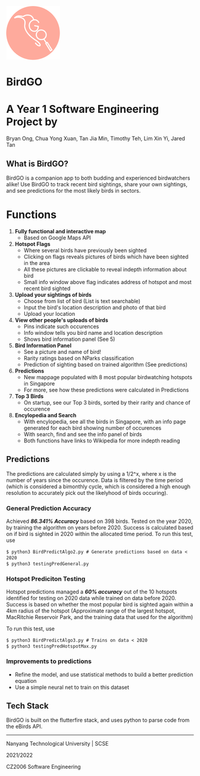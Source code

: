 <img src = "android\app\src\main\res\mipmap-hdpi\ic_launcher.png" />


# BirdGO
# A Year 1 Software Engineering Project by 
Bryan Ong, Chua Yong Xuan, Tan Jia Min, Timothy Teh, Lim Xin Yi, Jared Tan


## What is BirdGO?
BirdGO is a companion app to both budding and experienced birdwatchers alike! Use BirdGO to track recent bird sightings, share your own sightings, and see predictions for the most likely birds in sectors.

# Functions

1. **Fully functional and interactive map**
    - Based on Google Maps API
2. **Hotspot Flags**
    - Where several birds have previously been sighted
    - Clicking on flags reveals pictures of birds which have been sighted in the area
    - All these pictures are clickable to reveal indepth information about bird
    - Small info window above flag indicates address of hotspot and most recent bird sighted
3. **Upload your sightings of birds**
    - Choose from list of bird (List is text searchable)
    - Input the bird's location description and photo of that bird
    - Upload your location
4. **View other people's uploads of birds**
    - Pins indicate such occurences
    - Info window tells you bird name and location description
    - Shows bird information panel (See 5)
5. **Bird Information Panel**
    - See a picture and name of bird!
    - Rarity ratings based on NParks classification
    - Prediction of sighting based on trained algorithm (See predictions)
6. **Predictions**
    - New mappage populated with 8 most popular birdwatching hotspots in Singapore
    - For more, see how these predictions were calculated in Predictions
7. **Top 3 Birds**
    - On startup, see our Top 3 birds, sorted by their rarity and chance of occurence
8. **Encylopedia and Search**
    - With encylopedia, see all the birds in Singapore, with an info page generated for each bird showing number of occurences
    - With search, find and see the info panel of birds
    - Both functions have links to Wikipedia for more indepth reading


## Predictions
The predictions are calculated simply by using a 1/2^x, where x is the number of years since the occurence. Data is filtered by the time period (which is considered a bimonthly cycle, which is considered a high enough resolution to accurately pick out the likelyhood of birds occuring). 

### General Prediction Accuracy
Achieved ***86.341% Accuracy*** based on 398 birds. Tested on the year 2020, by training the algorithm on years before 2020. Success is calculated based on if bird is sighted in 2020 within the allocated time period.
To run this test, use
``` 
$ python3 BirdPredictAlgo2.py # Generate predictions based on data < 2020
$ python3 testingPredGeneral.py
```

### Hotspot Prediciton Testing
Hotspot predictions managed a ***60% accuracy*** out of the 10 hotspots identified for testing on 2020 data while trained on data before 2020. Success is based on whether the most popular bird is sighted again within a 4km radius of the hotspot (Approximate range of the largest hotspot, MacRitchie Reservoir Park, and the training data that used for the algorithm)

To run this test, use
``` 
$ python3 BirdPredictAlgo3.py # Trains on data < 2020
$ python3 testingPredHotspotMax.py
```

### Improvements to predictions
- Refine the model, and use statistical methods to build a better prediction equation
- Use a simple neural net to train on this dataset


## Tech Stack
BirdGO is built on the flutterfire stack, and uses python to parse code from the eBirds API.

---
Nanyang Technological University | SCSE

2021/2022

CZ2006 Software Engineering
